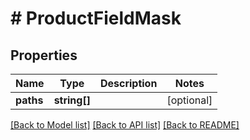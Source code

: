 # # ProductFieldMask


## Properties 


Name | Type | Description | Notes
------------ | ------------- | ------------- | -------------
**paths**| **string[]** |   | [optional]


[[Back to Model list]](../../README.md#models) [[Back to API list]](../../README.md#endpoints) [[Back to README]](../../README.md)

